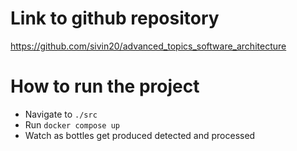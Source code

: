 # Link to github repository
https://github.com/sivin20/advanced_topics_software_architecture

# How to run the project

* Navigate to `./src`
* Run `docker compose up`
* Watch as bottles get produced detected and processed